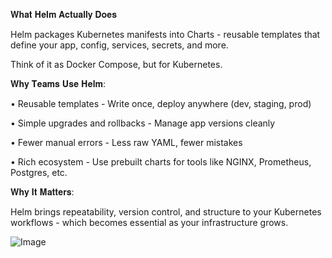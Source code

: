 𝐖𝐡𝐚𝐭 𝐇𝐞𝐥𝐦 𝐀𝐜𝐭𝐮𝐚𝐥𝐥𝐲 𝐃𝐨𝐞𝐬

Helm packages Kubernetes manifests into Charts - reusable templates that define your app, config, services, secrets, and more.

Think of it as Docker Compose, but for Kubernetes.

𝐖𝐡𝐲 𝐓𝐞𝐚𝐦𝐬 𝐔𝐬𝐞 𝐇𝐞𝐥𝐦:

• Reusable templates - Write once, deploy anywhere (dev, staging, prod)

• Simple upgrades and rollbacks - Manage app versions cleanly

• Fewer manual errors - Less raw YAML, fewer mistakes

• Rich ecosystem - Use prebuilt charts for tools like NGINX, Prometheus, Postgres, etc.

𝐖𝐡𝐲 𝐈𝐭 𝐌𝐚𝐭𝐭𝐞𝐫𝐬:

Helm brings repeatability, version control, and structure to your Kubernetes workflows - which becomes essential as your infrastructure grows.

![Image](https://github.com/user-attachments/assets/c9f64302-66c5-4d99-9d61-c03b18f9d492)
